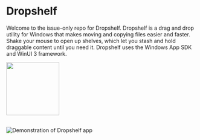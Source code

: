 # Dropshelf

Welcome to the issue-only repo for Dropshelf. Dropshelf is a drag and drop utility for Windows that makes moving and copying files easier and faster. Shake your mouse to open up shelves, which let you stash and hold draggable content until you need it. Dropshelf uses the Windows App SDK and WinUI 3 framework.

<div>
  <a href="https://apps.microsoft.com/store/detail/9MZPC6P14L7N?launch=true&mode=mini">
    <img src="https://get.microsoft.com/images/en-US%20dark.svg" width=140/>
  </a>
</div>

<br/>

![Demonstration of Dropshelf app](images/demo.gif)
